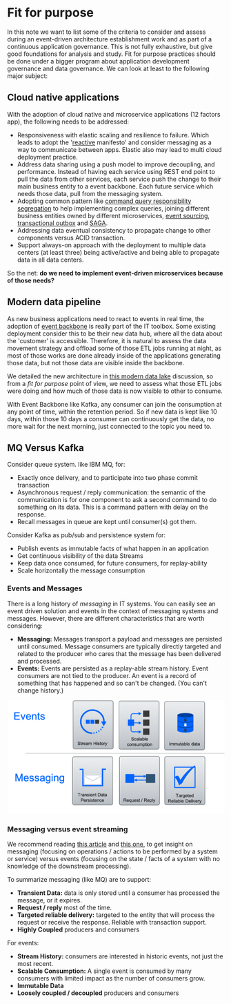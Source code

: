# Fit for purpose

In this note we want to list some of the criteria to consider and assess during an event-driven architecture establishment work and as part of a continuous application governance. This is not fully exhaustive, but give good foundations for analysis and study.
Fit for purpose practices should be done under a bigger program about application development governance and data governance.
We can look at least to the following major subject:

## Cloud native applications

With the adoption of cloud native and microservice applications (12 factors app), the following needs to be addressed:

* Responsiveness with elastic scaling and resilience to failure. Which leads to adopt the '[reactive](/advantages/reactive/) manifesto' and consider messaging as a way to communicate between apps. Elastic also may lead to multi cloud deployment practice.
* Address data sharing using a push model to improve decoupling, and performance. Instead of having each service using REST end point to pull the data from other services, each service push the change to their main business entity to a event backbone. Each future service which needs those data, pull from the messaging system.
* Adopting common pattern like [command query responsibility segregation](../../patterns/cqrs/) to help implementing complex queries, joining different business entities owned by different microservices, [event sourcing](../../patterns/event-sourcing/), [transactional outbox](../../patterns/transactional-outbox) and [SAGA](../../patterns/saga/).
* Addressing data eventual consistency to propagate change to other components versus ACID transaction.
* Support always-on approach with the deployment to multiple data centers (at least three) being active/active and being able to propagate data in all data centers.

So the net: **do we need to implement event-driven microservices because of those needs?**

## Modern data pipeline

As new business applications need to react to events in real time, the adoption of [event backbone](/concepts/terms-and-definitions/#event-backbone) is really part of the IT toolbox. Some existing deployment consider this to be their new data hub, where all the data about the 'customer' is accessible. Therefore, it is natural to assess the data movement strategy and offload some of those ETL jobs running at night, as most of those works are done already inside of the applications generating those data, but not those data are visible inside the backbone.

We detailed the new architecture in [this modern data lake](introduction/reference-architecture/#modern-data-lake) discussion, so from a *fit for purpose* point of view, we need to assess what those ETL jobs were doing and how much of those data is now visible to other to consume.

With Event Backbone like Kafka, any consumer can join the consumption at any point of time, within the retention period. So if new data is kept like 10 days, within those 10 days a consumer can continuously get the data, no more wait for the next morning, just connected to the topic you need to.

## MQ Versus Kafka

Consider queue system. like IBM MQ, for:

* Exactly once delivery, and to participate into two phase commit transaction
* Asynchronous request / reply communication: the semantic of the communication is for one component to ask a second command to do something on its data. This is a command pattern with delay on the response.
* Recall messages in queue are kept until consumer(s) got them.

Consider Kafka as pub/sub and persistence system for:

* Publish events as immutable facts of what happen in an application
* Get continuous visibility of the data Streams
* Keep data once consumed, for future consumers, for replay-ability
* Scale horizontally the message consumption

### Events and Messages

There is a long history of *messaging* in IT systems.  You can easily see an event driven solution and events in the context of messaging systems and messages. However, there are different characteristics that are worth considering:

* **Messaging:** Messages transport a payload and messages are persisted until consumed. Message consumers are typically directly targeted and related to the producer who cares that the message has been delivered and processed.
* **Events:** Events are persisted as a replay-able stream history. Event consumers are not tied to the producer. An event is a record of something that has happened and so can't be changed. (You can't change history.)

![](./images/evt-msg.png)

### Messaging versus event streaming

We recommend reading [this article](https://developer.ibm.com/messaging/2018/05/18/comparing-messaging-event-streaming-use-cases/) and [this one](https://developer.ibm.com/messaging/2019/02/05/comparing-messaging-pub-sub-and-event-streams/), to get insight on messaging (focusing on operations / actions to be performed by a system or service) versus events (focusing on the state / facts of a system with no knowledge of the downstream processing).

To summarize messaging (like MQ) are to support:

* **Transient Data:** data is only stored until a consumer has processed the message, or it expires.
* **Request / reply** most of the time.
* **Targeted reliable delivery:** targeted to the entity that will process the request or receive the response. Reliable with transaction support.
* **Highly Coupled** producers and consumers

For events:

* **Stream History:** consumers are interested in historic events, not just the most recent.
* **Scalable Consumption:** A single event is consumed by many consumers with limited impact as the number of consumers grow.
* **Immutable Data**
* **Loosely coupled / decoupled** producers and consumers
